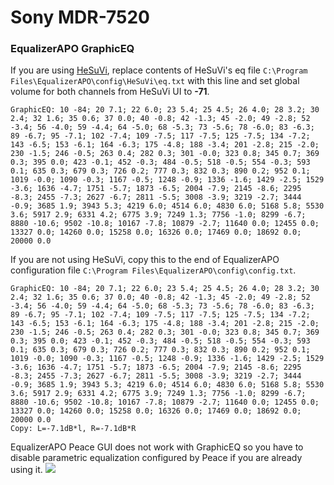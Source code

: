 # Sony MDR-7520
### EqualizerAPO GraphicEQ
If you are using [HeSuVi](https://sourceforge.net/projects/hesuvi/), replace contents of HeSuVi's eq file `C:\Program Files\EqualizerAPO\config\HeSuVi\eq.txt` with this line and set global volume for both channels from HeSuVi UI to **-71**.
```
GraphicEQ: 10 -84; 20 7.1; 22 6.0; 23 5.4; 25 4.5; 26 4.0; 28 3.2; 30 2.4; 32 1.6; 35 0.6; 37 0.0; 40 -0.8; 42 -1.3; 45 -2.0; 49 -2.8; 52 -3.4; 56 -4.0; 59 -4.4; 64 -5.0; 68 -5.3; 73 -5.6; 78 -6.0; 83 -6.3; 89 -6.7; 95 -7.1; 102 -7.4; 109 -7.5; 117 -7.5; 125 -7.5; 134 -7.2; 143 -6.5; 153 -6.1; 164 -6.3; 175 -4.8; 188 -3.4; 201 -2.8; 215 -2.0; 230 -1.5; 246 -0.5; 263 0.4; 282 0.3; 301 -0.0; 323 0.8; 345 0.7; 369 0.3; 395 0.0; 423 -0.1; 452 -0.3; 484 -0.5; 518 -0.5; 554 -0.3; 593 0.1; 635 0.3; 679 0.3; 726 0.2; 777 0.3; 832 0.3; 890 0.2; 952 0.1; 1019 -0.0; 1090 -0.3; 1167 -0.5; 1248 -0.9; 1336 -1.6; 1429 -2.5; 1529 -3.6; 1636 -4.7; 1751 -5.7; 1873 -6.5; 2004 -7.9; 2145 -8.6; 2295 -8.3; 2455 -7.3; 2627 -6.7; 2811 -5.5; 3008 -3.9; 3219 -2.7; 3444 -0.9; 3685 1.9; 3943 5.3; 4219 6.0; 4514 6.0; 4830 6.0; 5168 5.8; 5530 3.6; 5917 2.9; 6331 4.2; 6775 3.9; 7249 1.3; 7756 -1.0; 8299 -6.7; 8880 -10.6; 9502 -10.8; 10167 -7.8; 10879 -2.7; 11640 0.0; 12455 0.0; 13327 0.0; 14260 0.0; 15258 0.0; 16326 0.0; 17469 0.0; 18692 0.0; 20000 0.0
```
If you are not using HeSuVi, copy this to the end of EqualizerAPO configuration file `C:\Program Files\EqualizerAPO\config\config.txt`.
```
GraphicEQ: 10 -84; 20 7.1; 22 6.0; 23 5.4; 25 4.5; 26 4.0; 28 3.2; 30 2.4; 32 1.6; 35 0.6; 37 0.0; 40 -0.8; 42 -1.3; 45 -2.0; 49 -2.8; 52 -3.4; 56 -4.0; 59 -4.4; 64 -5.0; 68 -5.3; 73 -5.6; 78 -6.0; 83 -6.3; 89 -6.7; 95 -7.1; 102 -7.4; 109 -7.5; 117 -7.5; 125 -7.5; 134 -7.2; 143 -6.5; 153 -6.1; 164 -6.3; 175 -4.8; 188 -3.4; 201 -2.8; 215 -2.0; 230 -1.5; 246 -0.5; 263 0.4; 282 0.3; 301 -0.0; 323 0.8; 345 0.7; 369 0.3; 395 0.0; 423 -0.1; 452 -0.3; 484 -0.5; 518 -0.5; 554 -0.3; 593 0.1; 635 0.3; 679 0.3; 726 0.2; 777 0.3; 832 0.3; 890 0.2; 952 0.1; 1019 -0.0; 1090 -0.3; 1167 -0.5; 1248 -0.9; 1336 -1.6; 1429 -2.5; 1529 -3.6; 1636 -4.7; 1751 -5.7; 1873 -6.5; 2004 -7.9; 2145 -8.6; 2295 -8.3; 2455 -7.3; 2627 -6.7; 2811 -5.5; 3008 -3.9; 3219 -2.7; 3444 -0.9; 3685 1.9; 3943 5.3; 4219 6.0; 4514 6.0; 4830 6.0; 5168 5.8; 5530 3.6; 5917 2.9; 6331 4.2; 6775 3.9; 7249 1.3; 7756 -1.0; 8299 -6.7; 8880 -10.6; 9502 -10.8; 10167 -7.8; 10879 -2.7; 11640 0.0; 12455 0.0; 13327 0.0; 14260 0.0; 15258 0.0; 16326 0.0; 17469 0.0; 18692 0.0; 20000 0.0
Copy: L=-7.1dB*l, R=-7.1dB*R
```
EqualizerAPO Peace GUI does not work with GraphicEQ so you have to disable parametric equalization configured by Peace if you are already using it.
![](https://raw.githubusercontent.com/jaakkopasanen/AutoEq/master/results/SBAF-Serious/innerfidelity/onear/Sony%20MDR-7520/Sony%20MDR-7520.png)
